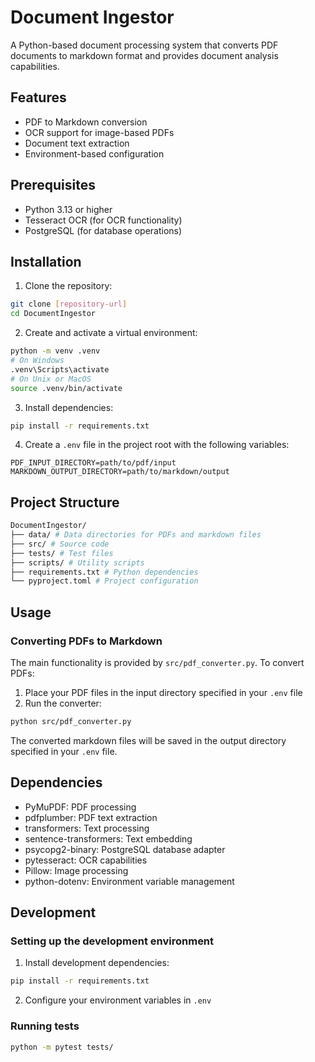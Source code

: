 # Document Ingestor

A Python-based document processing system that converts PDF documents to markdown format and provides document analysis capabilities.

## Features

- PDF to Markdown conversion
- OCR support for image-based PDFs
- Document text extraction
- Environment-based configuration

## Prerequisites

- Python 3.13 or higher
- Tesseract OCR (for OCR functionality)
- PostgreSQL (for database operations)

## Installation

1. Clone the repository:
```bash
git clone [repository-url]
cd DocumentIngestor
```

2. Create and activate a virtual environment:
```bash
python -m venv .venv
# On Windows
.venv\Scripts\activate
# On Unix or MacOS
source .venv/bin/activate
```

3. Install dependencies:
```bash
pip install -r requirements.txt
```

4. Create a `.env` file in the project root with the following variables:
```env
PDF_INPUT_DIRECTORY=path/to/pdf/input
MARKDOWN_OUTPUT_DIRECTORY=path/to/markdown/output
```

## Project Structure

```bash
DocumentIngestor/
├── data/ # Data directories for PDFs and markdown files
├── src/ # Source code
├── tests/ # Test files
├── scripts/ # Utility scripts
├── requirements.txt # Python dependencies
└── pyproject.toml # Project configuration
```

## Usage

### Converting PDFs to Markdown

The main functionality is provided by `src/pdf_converter.py`. To convert PDFs:

1. Place your PDF files in the input directory specified in your `.env` file
2. Run the converter:
```bash
python src/pdf_converter.py
```

The converted markdown files will be saved in the output directory specified in your `.env` file.

## Dependencies

- PyMuPDF: PDF processing
- pdfplumber: PDF text extraction
- transformers: Text processing
- sentence-transformers: Text embedding
- psycopg2-binary: PostgreSQL database adapter
- pytesseract: OCR capabilities
- Pillow: Image processing
- python-dotenv: Environment variable management

## Development

### Setting up the development environment

1. Install development dependencies:
```bash
pip install -r requirements.txt
```

2. Configure your environment variables in `.env`

### Running tests

```bash
python -m pytest tests/
```